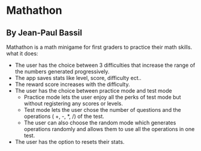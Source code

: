 # Mathathon 
## By Jean-Paul Bassil


Mathathon is a math minigame for first graders to practice their math skills.
what it does: 
* The user has the choice between 3 difficulties that increase the range of the numbers generated progressively.
* The app saves stats like level, score, difficulty ect..
* The reward score increases with the difficulty.
* The user has the choice between practice mode and test mode
  - Practice mode lets the user enjoy all the perks of test mode but without registering any scores or levels.
  - Test mode lets the user chose the number of questions and the operations ( +, -, *, /) of the test.
  - The user can also choose the random mode which generates operations randomly and allows them to use all the operations in one test.
* The user has the option to resets their stats.

